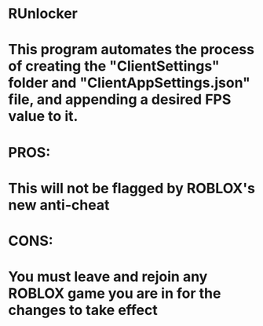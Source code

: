 # RUnlocker

# This program automates the process of creating the "ClientSettings" folder and "ClientAppSettings.json" file, and appending a desired FPS value to it.

# PROS:
# This will not be flagged by ROBLOX's new anti-cheat

# CONS:
# You must leave and rejoin any ROBLOX game you are in for the changes to take effect
